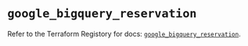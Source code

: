 # `google_bigquery_reservation`

Refer to the Terraform Registory for docs: [`google_bigquery_reservation`](https://registry.terraform.io/providers/hashicorp/google/5.29.0/docs/resources/bigquery_reservation).
